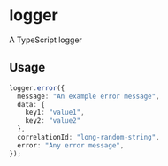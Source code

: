 # logger
A TypeScript logger

## Usage

```ts
logger.error({
  message: "An example error message",
  data: {
    key1: "value1",
    key2: "value2"
  },
  correlationId: "long-random-string",
  error: "Any error message",
});
```
